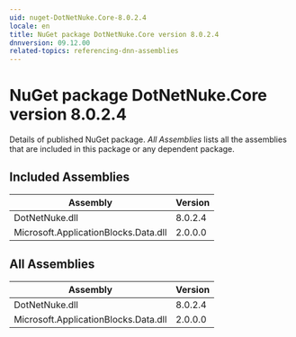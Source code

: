 ```yaml
---
uid: nuget-DotNetNuke.Core-8.0.2.4
locale: en
title: NuGet package DotNetNuke.Core version 8.0.2.4
dnnversion: 09.12.00
related-topics: referencing-dnn-assemblies
---
```


# NuGet package DotNetNuke.Core version 8.0.2.4
Details of published NuGet package.
*All Assemblies* lists all the assemblies that are included in this package or any dependent package.

## Included Assemblies

|Assembly|Version|
|---|---|
|DotNetNuke.dll|8.0.2.4|
|Microsoft.ApplicationBlocks.Data.dll|2.0.0.0|

## All Assemblies

|Assembly|Version|
|---|---|
|DotNetNuke.dll|8.0.2.4|
|Microsoft.ApplicationBlocks.Data.dll|2.0.0.0|

